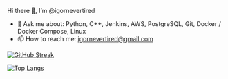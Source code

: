 Hi there 👋, I’m @igornevertired

- 💬 Ask me about: Python, C++, Jenkins, AWS, PostgreSQL, Git, Docker / Docker Compose, Linux
- 📫 How to reach me: igornevertired@gmail.com

[![GitHub Streak](http://github-readme-streak-stats.herokuapp.com?user=igornevertired&theme=vue-dark&background=000000)](https://git.io/streak-stats)

[![Top Langs](https://github-readme-stats.vercel.app/api/top-langs/?username=igornevertired&layout=compact&theme=vue-dark)](https://github.com/anuraghazra/github-readme-stats)
